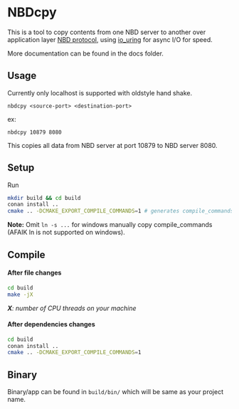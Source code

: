 # NBDcpy

This is a tool to copy contents from one NBD server to another over application layer [NBD protocol](https://github.com/NetworkBlockDevice/nbd/blob/master/doc/proto.md), using [io_uring](https://unixism.net/loti/what_is_io_uring.html) for async I/O for speed.

More documentation can be found in the docs folder.

## Usage
Currently only localhost is supported with oldstyle hand shake.
```
nbdcpy <source-port> <destination-port>
```

ex:
```
nbdcpy 10879 8080
```

This copies all data from NBD server at port 10879 to NBD server 8080.
## Setup

Run

```sh
mkdir build && cd build
conan install ..
cmake .. -DCMAKE_EXPORT_COMPILE_COMMANDS=1 # generates compile_commands.json
```

**Note:** Omit `ln -s ...` for windows manually copy compile_commands (AFAIK ln is not supported on windows).

## Compile

#### After file changes

```sh
cd build
make -jX
```

_**X**: number of CPU threads on your machine_

#### After dependencies changes

```sh
cd build
conan install ..
cmake .. -DCMAKE_EXPORT_COMPILE_COMMANDS=1
```

## Binary

Binary/app can be found in `build/bin/` which will be same as your project name.

